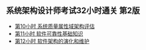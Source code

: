 ## 系统架构设计师考试32小时通关 第2版
- [第10小时 系统质量属性域架构评估](10.md)
- [第11小时 软件可靠性基础知识](11.md)
- [第12小时 软件架构的演化和维护](12.md)